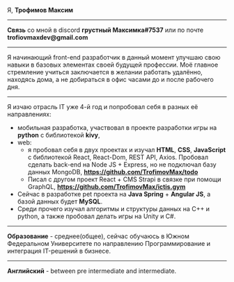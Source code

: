 Я, __Трофимов Максим__
***
__Связь__ со мной в discord __грустный Максимка#7537__ или по почте __trofiovmaxdev@gmail.com__
***
Я начинающий front-end разработчик в данный момент улучшаю свою навыки в базовых элементах своей будущей профессии. Моё главное стремление учиться заключается в желании работать удалённо, находясь дома, а не добираться в офис часами до и после рабочего дня. 
***
Я изчаю отрасль IT уже 4-й год и попробовал себя в разных её направлениях: 
* мобильная разработка, участвовал в проекте разработки игры на __python__ с библиотекой __kivy__, 
* web: 
    * я пробовал себя в двух проектах и изучал __HTML__, __CSS__, __JavaScript__ с библиотекой React, React-Dom, REST API, Axios. Пробовал сделать back-end на Node JS + Express, но не подключал базу данных MongoDB, 
__https://github.com/TrofimovMax/todo__
    * Писал с другом проект React + CMS Strapi в связке при помощи GraphQL,
__https://github.com/TrofimovMax/ictis.gym__
* Сейчас в разработке pet проекта на __Java Spring__ + __Angular JS__, а базой данных будет __MySQL__.
* Среди прочего изучал алгоритмы и структуры данных на C++ и python, а также пробовал делать игры на Unity и C#. 
***
__Образование__ - среднее(общее), сейчас обучаюсь в Южном Федеральном Университете по направлению Программирование и интеграция IT-решений в бизнесе.
***
__Английский__ - between pre intermediate and intermediate. 